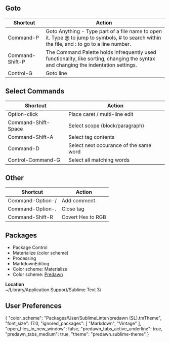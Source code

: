## Goto
| Shortcut | Action |
| -------- | ------ |
| Command-P | Goto Anything - Type part of a file name to open it. Type @ to jump to symbols, # to search within the file, and : to go to a line number.
| Command-Shift-P | The Command Palette holds infrequently used functionality, like sorting, changing the syntax and changing the indentation settings. |
| Control-G | Goto line |

## Select Commands
| Shortcut | Action |
| -------- | ------ |
| Option-click | Place caret / multi-line edit |
| Command-Shift-Space | Select scope (block/paragraph) |
| Command-Shift-A | Select tag contents |
| Command-D | Select next occurance of the same word |
| Control-Command-G | Select all matching words |

## Other
| Shortcut | Action |
| -------- | ------ |
| Command-Option-/ | Add comment |
| Command-Option-. | Close tag |
| Command-Shift-R | Covert Hex to RGB |

## Packages

- Package Control
- Materialize (color scheme)
- Processing
- MarkdownEditing
- Color scheme: Materialize
- Color scheme: [Predawn](http://jamiewilson.io/predawn/)

**Location**  
~/Library/Application Support/Sublime Text 3/


## User Preferences
{
    "color_scheme": "Packages/User/SublimeLinter/predawn (SL).tmTheme",
    "font_size": 17.0,
    "ignored_packages":
    [
        "Markdown",
        "Vintage"
    ],
    "open_files_in_new_window": false,
    "predawn_tabs_active_underline": true,
    "predawn_tabs_medium": true,
    "theme": "predawn.sublime-theme"
}
